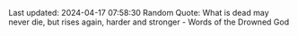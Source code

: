 Last updated: 2024-04-17 07:58:30
Random Quote: What is dead may never die, but rises again, harder and stronger  -  Words of the Drowned God